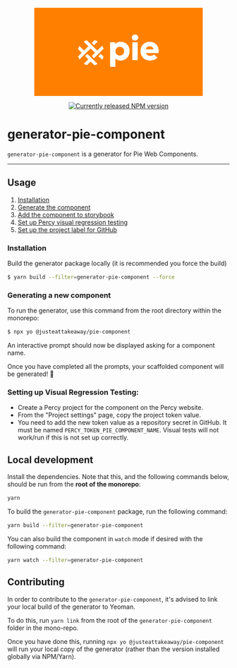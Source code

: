 <p align="center">
  <img align="center" src="../../../readme_image.png" height="200" alt="">
</p>

<p align="center">
  <a href="https://www.npmjs.com/@justeattakeaway/generator-pie-component">
    <img alt="Currently released NPM version" src="https://img.shields.io/npm/v/@justeattakeaway/generator-pie-component.svg">
  </a>
</p>

# generator-pie-component

`generator-pie-component` is a generator for Pie Web Components.

---

## Usage

1. [Installation](#installation)
2. [Generate the component](#generating-a-new-component)
3. [Add the component to storybook](#setting-up-storybook)
4. [Set up Percy visual regression testing](#setting-up-visual-regression-testing)
5. [Set up the project label for GitHub](#setting-up-the-project-label-for-github)

### Installation

Build the generator package locally (it is recommended you force the build)

```sh
$ yarn build --filter=generator-pie-component --force
```

### Generating a new component

To run the generator, use this command from the root directory within the monorepo:

```sh
$ npx yo @justeattakeaway/pie-component
```

An interactive prompt should now be displayed asking for a component name.

Once you have completed all the prompts, your scaffolded component will be generated! 🎉

### Setting up Visual Regression Testing:

- Create a Percy project for the component on the Percy website.
- From the "Project settings" page, copy the project token value.
- You need to add the new token value as a repository secret in GitHub. It must be named `PERCY_TOKEN_PIE_COMPONENT_NAME`. Visual tests will not work/run if this is not set up correctly.

## Local development

Install the dependencies. Note that this, and the following commands below, should be run from the **root of the monorepo**:

```bash
yarn
```

To build the `generator-pie-component` package, run the following command:

```bash
yarn build --filter=generator-pie-component
```

You can also build the component in `watch` mode if desired with the following command:

```bash
yarn watch --filter=generator-pie-component
```

## Contributing

In order to contribute to the `generator-pie-component`, it's advised to link your local build of the generator to Yeoman.

To do this, run `yarn link` from the root of the `generator-pie-component` folder in the mono-repo.

Once you have done this, running `npx yo @justeattakeaway/pie-component` will run your local copy of the generator (rather than the version installed globally via NPM/Yarn).
